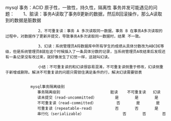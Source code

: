 mysql
   事务：ACID 原子性，一致性，持久性，隔离性
   事务并发可能遇见的问题：　　1、脏读：事务A读取了事务B更新的数据，然后B回滚操作，那么A读取到的数据是脏数据
               
               　　2、不可重复读：事务 A 多次读取同一数据，事务 B 在事务A多次读取的过程中，对数据作了更新并提交，导致事务A多次读取同一数据时，结果 不一致。
               
               　　3、幻读：系统管理员A将数据库中所有学生的成绩从具体分数改为ABCDE等级，但是系统管理员B就在这个时候插入了一条具体分数的记录，当系统管理员A改结束后发现还有一条记录没有改过来，就好像发生了幻觉一样，这就叫幻读。
               
               　　小结：不可重复读的和幻读很容易混淆，不可重复读侧重于修改，幻读侧重于新增或删除。解决不可重复读的问题只需锁住满足条件的行，解决幻读需要锁表
               
               
               mysql事务隔离级别
                  事务隔离级别 	                  脏读 	不可重复读 	幻读
                  读未提交（read-uncommitted） 	    是 	    是 	    是
                  不可重复读（read-committed） 	    否   	是   	是
                  可重复读（repeatable-read） 	    否 	    否    	是
                  串行化（serializable） 	            否   	否   	否